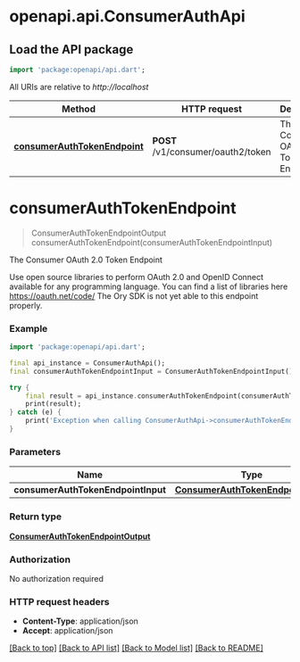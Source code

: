 # openapi.api.ConsumerAuthApi

## Load the API package

```dart
import 'package:openapi/api.dart';
```

All URIs are relative to _http://localhost_

| Method                                                                        | HTTP request                       | Description                           |
| ----------------------------------------------------------------------------- | ---------------------------------- | ------------------------------------- |
| [**consumerAuthTokenEndpoint**](ConsumerAuthApi.md#consumerauthtokenendpoint) | **POST** /v1/consumer/oauth2/token | The Consumer OAuth 2.0 Token Endpoint |

# **consumerAuthTokenEndpoint**

> ConsumerAuthTokenEndpointOutput consumerAuthTokenEndpoint(consumerAuthTokenEndpointInput)

The Consumer OAuth 2.0 Token Endpoint

Use open source libraries to perform OAuth 2.0 and OpenID Connect available for any programming language. You can find a list of libraries here https://oauth.net/code/ The Ory SDK is not yet able to this endpoint properly.

### Example

```dart
import 'package:openapi/api.dart';

final api_instance = ConsumerAuthApi();
final consumerAuthTokenEndpointInput = ConsumerAuthTokenEndpointInput(); // ConsumerAuthTokenEndpointInput | ConsumerAuthTokenEndpoint

try {
    final result = api_instance.consumerAuthTokenEndpoint(consumerAuthTokenEndpointInput);
    print(result);
} catch (e) {
    print('Exception when calling ConsumerAuthApi->consumerAuthTokenEndpoint: $e\n');
}
```

### Parameters

| Name                               | Type                                                                    | Description               | Notes |
| ---------------------------------- | ----------------------------------------------------------------------- | ------------------------- | ----- |
| **consumerAuthTokenEndpointInput** | [**ConsumerAuthTokenEndpointInput**](ConsumerAuthTokenEndpointInput.md) | ConsumerAuthTokenEndpoint |

### Return type

[**ConsumerAuthTokenEndpointOutput**](ConsumerAuthTokenEndpointOutput.md)

### Authorization

No authorization required

### HTTP request headers

- **Content-Type**: application/json
- **Accept**: application/json

[[Back to top]](#) [[Back to API list]](../README.md#documentation-for-api-endpoints) [[Back to Model list]](../README.md#documentation-for-models) [[Back to README]](../README.md)
